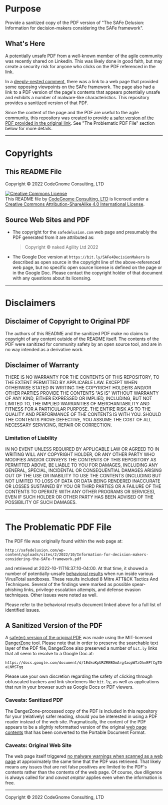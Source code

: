 # Purpose
Provide a sanitized copy of the PDF version of "The SAFe Delusion: Information for decision-makers considering the SAFe framework".

## What's Here
A potentially unsafe PDF from a well-known member of the agile community was recently shared on LinkedIn. This was likely done in good faith, but may create a security risk for anyone who clicks on the PDF referenced in the link.

In a [deeply-nested comment][comment], there was a link to a web page that provided some opposing viewpoints on the SAFe framework. The page also had a link to a PDF version of the page's contents that appears potentially unsafe and exhibits a number of malware-like characteristics. This repository provides a sanitized version of that PDF.

Since the content of the page and the PDF are useful to the agile community, this repository was created to provide [a safer version of the PDF provided in the original link][sanitized_file]. See "The Problematic PDF File" section below for more details.

---

# Copyrights
## This README File
Copyright © 2022 CodeGnome Consulting, LTD

<a rel="license" href="http://creativecommons.org/licenses/by-sa/4.0/"><img alt="Creative Commons License" style="border-width:0" src="https://i.creativecommons.org/l/by-sa/4.0/88x31.png" /></a><br /><span xmlns:dct="http://purl.org/dc/terms/" property="dct:title">This README file</span> by <a xmlns:cc="http://creativecommons.org/ns#" href="https://github.com/CodeGnome/information-for-decision-makers-considering-the-safe-framework-sanitized.git" property="cc:attributionName" rel="cc:attributionURL">CodeGnome Consulting, LTD</a> is licensed under a <a rel="license" href="http://creativecommons.org/licenses/by-sa/4.0/">Creative Commons Attribution-ShareAlike 4.0 International License</a>.

## Source Web Sites and PDF
- The copyright for the `safedelusion.com` web page and presumably the PDF generated from it are attributed as:

    > Copyright © naked Agility Ltd 2022

- The Google Doc version at `https://bit.ly/SAFe4DecisionMakers` is described as open source in the copyright line of the above-referenced web page, but no specific open source license is defined on the page or in the Google Doc. Please contact the copyright holder of that document with any questions about its licensing.

---

# Disclaimers
## Disclaimer of Copyright to Original PDF
The authors of this README and the sanitized PDF make no claims to copyright of any content outside of the README itself. The contents of the PDF were sanitized for community safety by an open source tool, and are in no way intended as a derivative work.

## Disclaimer of Warranty
THERE IS NO WARRANTY FOR THE CONTENTS OF THIS REPOSITORY, TO THE EXTENT PERMITTED BY APPLICABLE LAW. EXCEPT WHEN OTHERWISE STATED IN WRITING THE COPYRIGHT HOLDERS AND/OR OTHER PARTIES PROVIDE THE CONTENTS "AS IS" WITHOUT WARRANTY OF ANY KIND, EITHER EXPRESSED OR IMPLIED, INCLUDING, BUT NOT LIMITED TO, THE IMPLIED WARRANTIES OF MERCHANTABILITY AND FITNESS FOR A PARTICULAR PURPOSE. THE ENTIRE RISK AS TO THE QUALITY AND PERFORMANCE OF THE CONTENTS IS WITH YOU. SHOULD THE CONTENTS PROVE DEFECTIVE, YOU ASSUME THE COST OF ALL NECESSARY SERVICING, REPAIR OR CORRECTION.

### Limitation of Liability
IN NO EVENT UNLESS REQUIRED BY APPLICABLE LAW OR AGREED TO IN WRITING WILL ANY COPYRIGHT HOLDER, OR ANY OTHER PARTY WHO MODIFIES AND/OR CONVEYS THE CONTENTS OF THIS REPOSITORY AS PERMITTED ABOVE, BE LIABLE TO YOU FOR DAMAGES, INCLUDING ANY GENERAL, SPECIAL, INCIDENTAL OR CONSEQUENTIAL DAMAGES ARISING OUT OF THE USE OR INABILITY TO USE THE CONTENTS (INCLUDING BUT NOT LIMITED TO LOSS OF DATA OR DATA BEING RENDERED INACCURATE OR LOSSES SUSTAINED BY YOU OR THIRD PARTIES OR A FAILURE OF THE CONTENTS TO OPERATE WITH ANY OTHER PROGRAMS OR SERVICES), EVEN IF SUCH HOLDER OR OTHER PARTY HAS BEEN ADVISED OF THE POSSIBILITY OF SUCH DAMAGES.

---

# The Problematic PDF File
The PDF file was originally found within the web page at:

```text
http://safedelusion.com/wp-content/uploads/sites/2/2022/10/Information-for-decision-makers-considering-the-SAFe-framework.pdf
```

and retrieved at 2022-10-11T16:37:10-04:00. At that time, it showed a number of potentially-unsafe [behavioral results][behavioral_results] when run inside various VirusTotal sandboxes. These results included 8 Mitre ATT&CK Tactics And Techniques. Several of the findings were marked as possible spear-phishing links, privilege escalation attempts, and defense evasion techniques. Other issues were noted as well.

Please refer to the behavioral results document linked above for a full list of identified issues.

## A Sanitized Version of the PDF
A [safe(er) version of the original PDF][sanitized_file] was made using the MIT-licensed [DangerZone][dangerzone] tool. Please note that in order to preserve the searchable text layer of the PDF file, DangerZone also preserved a number of `bit.ly` links that all seem to resolve to a Google Doc at:

```text
https://docs.google.com/document/d/1EdkoKpURZREBOmArg4aopWTzOhvEPfCgTD-aLNMSTgg
```

Please use your own discretion regarding the safety of clicking through obfuscated trackers and link shorteners like `bit.ly`, as well as applications that run in your browser such as Google Docs or PDF viewers.

### Caveats: Sanitized PDF
The DangerZone-processed copy of the PDF is included in this repository for your (relatively) safer reading, should you be interested in using a PDF reader instead of the web site. Pragmatically, the content of the PDF appears to be a slightly reformatted version of the original [web page contents][web_page_url] that has been converted to the Portable Document Format.

### Caveats: Original Web Site
The web page itself triggered [no malware warnings when scanned as a web page][web_page_scan] at approximately the same time that the PDF was retrieved. That likely means any issues that are not false positives are limited to the PDF's contents rather than the contents of the web page. Of course, due diligence is always called for and *caveat emptor* applies even when the information is free.

---
Copyright &copy; 2022 CodeGnome Consulting, LTD

[behavioral_results]: https://www.virustotal.com/gui/file/a83b3ea8e9ec3700a404555daf1ca265fd1d8c4a793764ef32aa6a4699683113/behavior
[cc-by-sa-4.0]: https://creativecommons.org/licenses/by-sa/4.0/
[comment]: https://www.linkedin.com/feed/update/urn:li:activity:6984252750180057088?commentUrn=urn%3Ali%3Acomment%3A%28activity%3A6984252750180057088%2C6984354205650010112%29&replyUrn=urn%3Ali%3Acomment%3A%28activity%3A6984252750180057088%2C6984440183634944000%29
[dangerzone]: https://dangerzone.rocks/
[sanitized_file]: https://raw.githubusercontent.com/CodeGnome/information-for-decision-makers-considering-the-safe-framework-sanitized/main/information-for-decision-makers-considering-the-safe-framework-sanitized.pdf
[web_page_scan]: https://www.virustotal.com/gui/url/6cd46f8c623f36ffbef47d38a484173d8fb8d0b0978588e2a9badd218ab30440
[web_page_url]: https://safedelusion.com/
